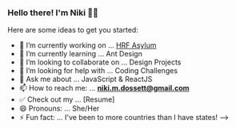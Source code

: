 ### Hello there! I'm Niki 👋🏾

Here are some ideas to get you started:

- 🔭 I’m currently working on ... [HRF Asylum](https://github.com/Lambda-School-Labs/human-rights-first-asylum-fe-a)
- 🌱 I’m currently learning ... Ant Design
- 👯 I’m looking to collaborate on ... Design Projects
- 🤔 I’m looking for help with ... Coding Challenges
- 💬 Ask me about ... JavaScript & ReactJS
- 📫 How to reach me: ... **niki.m.dossett@gmail.com**
- ✅ Check out my ... [Resume] 
- 😄 Pronouns: ... She/Her
- ⚡ Fun fact: ... I've been to more countries than I have states!
-->
